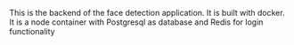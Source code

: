 This is the backend of the face detection application. 
It is built with docker.
It is a node container with Postgresql as database and Redis for login functionality
